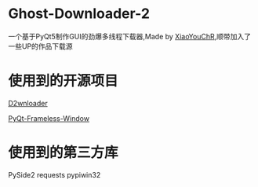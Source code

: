 # Ghost-Downloader-2
一个基于PyQt5制作GUI的劲爆多线程下载器,Made by [XiaoYouChR](https://space.bilibili.com/437313511),顺带加入了一些UP的作品下载源

# 使用到的开源项目
[D2wnloader](https://github.com/DamageControlStudio/D2wnloader)

[PyQt-Frameless-Window](https://github.com/zhiyiYo/PyQt-Frameless-Window)

# 使用到的第三方库
PySide2 requests pypiwin32
